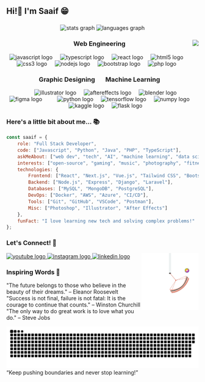 <h2 align="left">Hi!👋 I'm Saaif 😁</h2>

###

<div align="center">
  <img src="https://github-readme-stats.vercel.app/api?username=saaif44&hide_title=true&hide_rank=true&show_icons=true&include_all_commits=true&count_private=true&disable_animations=false&theme=dracula&locale=en&hide_border=false" height="150" alt="stats graph"  />
  <img src="https://github-readme-stats.vercel.app/api/top-langs?username=saaif44&locale=en&hide_title=false&layout=compact&card_width=320&langs_count=5&theme=dracula&hide_border=false" height="150" alt="languages graph"  />
</div>

###

<img align="right" height="150" src="https://github.com/saaif44/saaif44/blob/main/kitty-transparent.gif"  />

###

<div align="center">
  <h3>Web Engineering</h3>
  <img src="https://cdn.jsdelivr.net/gh/devicons/devicon/icons/javascript/javascript-original.svg" height="30" alt="javascript logo" />
  <img width="12" />
  <img src="https://cdn.jsdelivr.net/gh/devicons/devicon/icons/typescript/typescript-original.svg" height="30" alt="typescript logo" />
  <img width="12" />
  <img src="https://cdn.jsdelivr.net/gh/devicons/devicon/icons/react/react-original.svg" height="30" alt="react logo" />
  <img width="12" />
  <img src="https://cdn.jsdelivr.net/gh/devicons/devicon/icons/html5/html5-original.svg" height="30" alt="html5 logo" />
  <img width="12" />
  <img src="https://cdn.jsdelivr.net/gh/devicons/devicon/icons/css3/css3-original.svg" height="30" alt="css3 logo" />
  <img width="12" />
  <img src="https://cdn.jsdelivr.net/gh/devicons/devicon/icons/nodejs/nodejs-original.svg" height="30" alt="nodejs logo" />
  <img width="12" />
  <img src="https://cdn.jsdelivr.net/gh/devicons/devicon/icons/bootstrap/bootstrap-original.svg" height="30" alt="bootstrap logo" />
  <img width="12" />
  <img src="https://cdn.jsdelivr.net/gh/devicons/devicon/icons/php/php-original.svg" height="30" alt="php logo" />
  <img width="12" />
</div>

<div align="center">
  <h3>Graphic Designing &nbsp;&nbsp;&nbsp;&nbsp;&nbsp; Machine Learning</h3>
  &nbsp;&nbsp;&nbsp;&nbsp;&nbsp;&nbsp;&nbsp;&nbsp;&nbsp;&nbsp;&nbsp;
  <img src="https://cdn.jsdelivr.net/gh/devicons/devicon/icons/illustrator/illustrator-plain.svg" height="30" alt="illustrator logo" />
  <img width="12" />
  <img src="https://cdn.jsdelivr.net/gh/devicons/devicon/icons/aftereffects/aftereffects-original.svg" height="30" alt="aftereffects logo" />
  <img width="12" />
  <img src="https://cdn.jsdelivr.net/gh/devicons/devicon/icons/blender/blender-original.svg" height="30" alt="blender logo" />
  <img width="12" />
  <img src="https://cdn.jsdelivr.net/gh/devicons/devicon/icons/figma/figma-original.svg" height="30" alt="figma logo" />
  <img width="12" />
  &nbsp;&nbsp;&nbsp;&nbsp;
  <img src="https://cdn.jsdelivr.net/gh/devicons/devicon/icons/python/python-original.svg" height="30" alt="python logo" />
  <img width="12" />
  <img src="https://cdn.jsdelivr.net/gh/devicons/devicon/icons/tensorflow/tensorflow-original.svg" height="30" alt="tensorflow logo" />
  <img width="12" />
  <img src="https://cdn.jsdelivr.net/gh/devicons/devicon/icons/numpy/numpy-original.svg" height="30" alt="numpy logo" />
  <img width="12" />
  <img src="https://cdn.jsdelivr.net/gh/devicons/devicon/icons/kaggle/kaggle-original.svg" height="30" alt="kaggle logo" />
  <img width="12" />
  <img src="https://cdn.jsdelivr.net/gh/devicons/devicon/icons/flask/flask-original.svg" height="30" alt="flask logo" />
</div>


###

<h3 align="left">Here's a little bit about me... 📚</h3>

```javascript
const saaif = {
    role: "Full Stack Developer",
    code: ["Javascript", "Python", "Java", "PHP", "TypeScript"],
    askMeAbout: ["web dev", "tech", "AI", "machine learning", "data science", "software engineering"],
    interests: ["open-source", "gaming", "music", "photography", "fitness"],
    technologies: {
        Frontend: ["React", "Next.js", "Vue.js", "Tailwind CSS", "Bootstrap"],
        Backend: ["Node.js", "Express", "Django", "Laravel"],
        Databases: ["MySQL", "MongoDB", "PostgreSQL"],
        DevOps: ["Docker", "AWS", "Azure", "CI/CD"],
        Tools: ["Git", "GitHub", "VSCode", "Postman"],
        Misc: ["Photoshop", "Illustrator", "After Effects"]
    },
    funFact: "I love learning new tech and solving complex problems!"
};
```
<h3 align="left">Let's Connect! 🤝</h3> <div align="left">
  <a href="https://www.youtube.com/@saaifshuvo" target="_blank">
    <img src="https://raw.githubusercontent.com/maurodesouza/profile-readme-generator/master/src/assets/icons/social/youtube/default.svg" width="47" height="35" alt="youtube logo"  />
  </a>
  <a href="https://www.instagram.com/saaif_shuvo/" target="_blank">
    <img src="https://raw.githubusercontent.com/maurodesouza/profile-readme-generator/master/src/assets/icons/social/instagram/default.svg" width="47" height="35" alt="instagram logo"  />
  </a>
  <a href="https://www.linkedin.com/in/saaifshuvo/" target="_blank">
    <img src="https://raw.githubusercontent.com/maurodesouza/profile-readme-generator/master/src/assets/icons/social/linkedin/default.svg" width="47" height="35" alt="linkedin logo"  />
  </a>
 <img align="right" src="https://github.com/saaif44/saaif44/raw/main/pendulum.gif" width="150" height="150" " />

 

</div>

<h3 align="left">Inspiring Words 📝</h3>
"The future belongs to those who believe in the beauty of their dreams."
– Eleanor Roosevelt
"Success is not final, failure is not fatal: It is the courage to continue that counts."
– Winston Churchill
"The only way to do great work is to love what you do."
– Steve Jobs

<picture> <source media="(prefers-color-scheme: dark)" srcset="https://raw.githubusercontent.com/saaif44/saaif44/output/github-contribution-grid-snake-dark.svg"> <source media="(prefers-color-scheme: light)" srcset="https://raw.githubusercontent.com/saaif44/saaif44/output/github-contribution-grid-snake.svg"> <img alt="github contribution grid snake animation" src="https://raw.githubusercontent.com/saaif44/saaif44/output/github-contribution-grid-snake.svg"> </picture>
“Keep pushing boundaries and never stop learning!”
